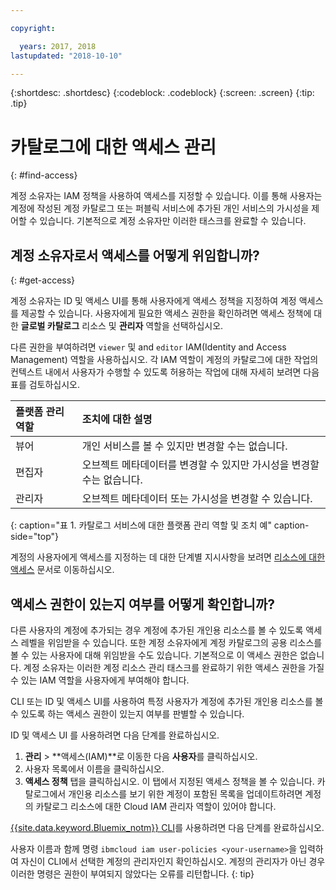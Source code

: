 ```yaml
---

copyright:

  years: 2017, 2018
lastupdated: "2018-10-10"

---
```


{:shortdesc: .shortdesc}
{:codeblock: .codeblock}
{:screen: .screen}
{:tip: .tip}

# 카탈로그에 대한 액세스 관리
{: #find-access}

계정 소유자는 IAM 정책을 사용하여 액세스를 지정할 수 있습니다. 이를 통해 사용자는 계정에 작성된 계정 카탈로그 또는 퍼블릭 서비스에 추가된 개인 서비스의 가시성을 제어할 수 있습니다. 기본적으로 계정 소유자만 이러한 태스크를 완료할 수 있습니다.

## 계정 소유자로서 액세스를 어떻게 위임합니까?
{: #get-access}

계정 소유자는 ID 및 액세스 UI를 통해 사용자에게 액세스 정책을 지정하여 계정 액세스를 제공할 수 있습니다. 사용자에게 필요한 액세스 권한을 확인하려면 액세스 정책에 대한 **글로벌 카탈로그** 리소스 및 **관리자** 역할을 선택하십시오.

다른 권한을 부여하려면 `viewer` 및 and `editor` IAM(Identity and Access Management) 역할을 사용하십시오. 각 IAM 역할이 계정의 카탈로그에 대한 작업의 컨텍스트 내에서 사용자가 수행할 수 있도록 허용하는 작업에 대해 자세히 보려면 다음 표를 검토하십시오.

|플랫폼 관리 역할 |조치에 대한 설명 |
|:-----------------|:-----------------|
|뷰어 |개인 서비스를 볼 수 있지만 변경할 수는 없습니다. |
|편집자 |오브젝트 메타데이터를 변경할 수 있지만 가시성을 변경할 수는 없습니다. |
|관리자 |오브젝트 메타데이터 또는 가시성을 변경할 수 있습니다.  |
{: caption="표 1. 카탈로그 서비스에 대한 플랫폼 관리 역할 및 조치 예" caption-side="top"}

계정의 사용자에게 액세스를 지정하는 데 대한 단계별 지시사항을 보려면 [리소스에 대한 액세스](/docs/iam/mngiam.html#iammanidaccser#resourceaccess) 문서로 이동하십시오.

## 액세스 권한이 있는지 여부를 어떻게 확인합니까?

다른 사용자의 계정에 추가되는 경우 계정에 추가된 개인용 리소스를 볼 수 있도록 액세스 레벨을 위임받을 수 있습니다. 또한 계정 소유자에게 계정 카탈로그의 공용 리소스를 볼 수 있는 사용자에 대해 위임받을 수도 있습니다. 기본적으로 이 액세스 권한은 없습니다. 계정 소유자는 이러한 계정 리소스 관리 태스크를 완료하기 위한 액세스 권한을 가질 수 있는 IAM 역할을 사용자에게 부여해야 합니다.

CLI 또는 ID 및 액세스 UI를 사용하여 특정 사용자가 계정에 추가된 개인용 리소스를 볼 수 있도록 하는 액세스 권한이 있는지 여부를 판별할 수 있습니다.

ID 및 액세스 UI 를 사용하려면 다음 단계를 완료하십시오.

1. **관리** > **액세스(IAM)**로 이동한 다음 **사용자**를 클릭하십시오.
2. 사용자 목록에서 이름을 클릭하십시오.
3. **액세스 정책** 탭을 클릭하십시오. 이 탭에서 지정된 액세스 정책을 볼 수 있습니다. 카탈로그에서 개인용 리소스를 보기 위한 계정이 포함된 목록을 업데이트하려면 계정의 카탈로그 리소스에 대한 Cloud IAM 관리자 역할이 있어야 합니다.

[{{site.data.keyword.Bluemix_notm}} CLI](/docs/cli/reference/ibmcloud/bx_cli.html#ibmcloud_commands_iam)를 사용하려면 다음 단계를 완료하십시오.

사용자 이름과 함께 명령 `ibmcloud iam user-policies <your-username>`을 입력하여 자신이 CLI에서 선택한 계정의 관리자인지 확인하십시오. 계정의 관리자가 아닌 경우 이러한 명령은 권한이 부여되지 않았다는 오류를 리턴합니다.
{: tip}
